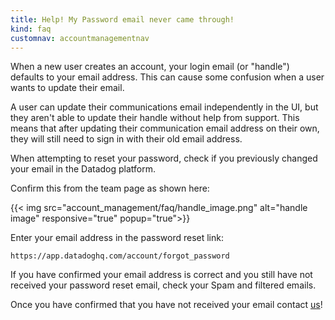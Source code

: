 ```yaml
---
title: Help! My Password email never came through!
kind: faq
customnav: accountmanagementnav
---
```


When a new user creates an account, your login email (or "handle") defaults to your email address. This can cause some confusion when a user wants to update their email. 

A user can update their communications email independently in the UI, but they aren't able to update their handle without help from support. This means that after updating their communication email address on their own, they will still need to sign in with their old email address.

When attempting to reset your password, check if you previously changed your email in the Datadog platform.

Confirm this from the team page as shown here:

{{< img src="account_management/faq/handle_image.png" alt="handle image" responsive="true" popup="true">}}

Enter your email address in the password reset link:

`https://app.datadoghq.com/account/forgot_password`

If you have confirmed your email address is correct and you still have not received your password reset email, check your Spam and filtered emails.  

Once you have confirmed that you have not received your email contact [us](/help)!